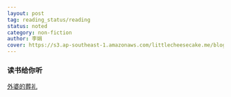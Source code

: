 ```yaml
---
layout: post
tag: reading_status/reading
status: noted
category: non-fiction
author: 李娟
cover: https://s3.ap-southeast-1.amazonaws.com/littlecheesecake.me/blog-post/books/遥远的向日葵地.jpg
---
```


### 读书给你听

[外婆的葬礼](https://www.bilibili.com/video/BV1Qx41197wk/?vd_source=cca89ccab3646031ccd6a2c4bcfafab9#reply57224590)
